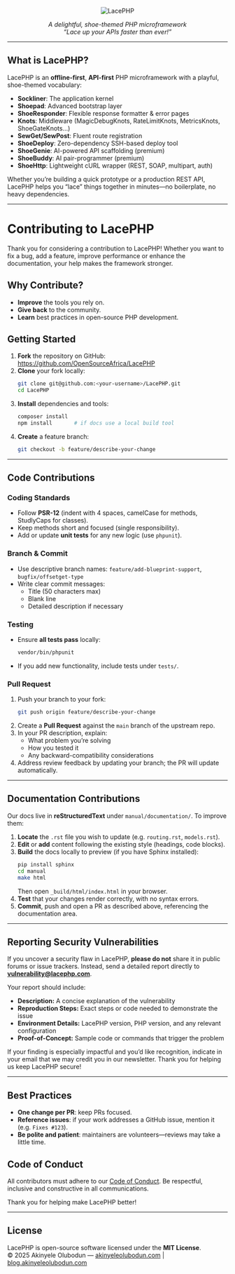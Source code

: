 <p align="center">
  <img src="https://raw.githubusercontent.com/OpenSourceAfrica/branding/47f064aac7f9a970ab3849711acbc76804956af8/Full%20Logo%20Color/Full_Logo_Color.svg" alt="LacePHP">
</p>

<p align="center">
  <em>A delightful, shoe-themed PHP microframework<br>
  “Lace up your APIs faster than ever!”</em>
</p>

---

## What is LacePHP?

LacePHP is an **offline-first**, **API-first** PHP microframework with a playful, shoe-themed vocabulary:

- **Sockliner**: The application kernel
- **Shoepad**: Advanced bootstrap layer
- **ShoeResponder**: Flexible response formatter & error pages
- **Knots**: Middleware (MagicDebugKnots, RateLimitKnots, MetricsKnots, ShoeGateKnots…)
- **SewGet/SewPost**: Fluent route registration
- **ShoeDeploy**: Zero-dependency SSH-based deploy tool
- **ShoeGenie**: AI-powered API scaffolding (premium)
- **ShoeBuddy**: AI pair-programmer (premium)
- **ShoeHttp**: Lightweight cURL wrapper (REST, SOAP, multipart, auth)

Whether you’re building a quick prototype or a production REST API, LacePHP helps you “lace” things together in minutes—no boilerplate, no heavy dependencies.

---

# Contributing to LacePHP

Thank you for considering a contribution to LacePHP! Whether you want to fix a bug, add a feature, improve performance or enhance the documentation, your help makes the framework stronger.

## Why Contribute?

- **Improve** the tools you rely on.
- **Give back** to the community.
- **Learn** best practices in open-source PHP development.

## Getting Started

1. **Fork** the repository on GitHub:  
   https://github.com/OpenSourceAfrica/LacePHP
2. **Clone** your fork locally:
   ```bash
   git clone git@github.com:<your-username>/LacePHP.git
   cd LacePHP
   ```
3. **Install** dependencies and tools:
   ```bash
   composer install
   npm install       # if docs use a local build tool
   ```
4. **Create** a feature branch:
   ```bash
   git checkout -b feature/describe-your-change
   ```

---

## Code Contributions

### Coding Standards

- Follow **PSR-12** (indent with 4 spaces, camelCase for methods, StudlyCaps for classes).
- Keep methods short and focused (single responsibility).
- Add or update **unit tests** for any new logic (use `phpunit`).

### Branch & Commit

- Use descriptive branch names: `feature/add-blueprint-support`, `bugfix/offsetget-type`
- Write clear commit messages:
    - Title (50 characters max)
    - Blank line
    - Detailed description if necessary

### Testing

- Ensure **all tests pass** locally:
  ```bash
  vendor/bin/phpunit
  ```
- If you add new functionality, include tests under `tests/`.

### Pull Request

1. Push your branch to your fork:
   ```bash
   git push origin feature/describe-your-change
   ```
2. Create a **Pull Request** against the `main` branch of the upstream repo.
3. In your PR description, explain:
    - What problem you’re solving
    - How you tested it
    - Any backward-compatibility considerations
4. Address review feedback by updating your branch; the PR will update automatically.

---

## Documentation Contributions

Our docs live in **reStructuredText** under `manual/documentation/`. To improve them:

1. **Locate** the `.rst` file you wish to update (e.g. `routing.rst`, `models.rst`).
2. **Edit** or **add** content following the existing style (headings, code blocks).
3. **Build** the docs locally to preview (if you have Sphinx installed):
   ```bash
   pip install sphinx
   cd manual
   make html
   ```
   Then open `_build/html/index.html` in your browser.
4. **Test** that your changes render correctly, with no syntax errors.
5. **Commit**, push and open a PR as described above, referencing the documentation area.

---

## Reporting Security Vulnerabilities

If you uncover a security flaw in LacePHP, **please do not** share it in public forums or issue trackers. Instead, send a detailed report directly to **vulnerability@lacephp.com**.

Your report should include:
- **Description:** A concise explanation of the vulnerability
- **Reproduction Steps:** Exact steps or code needed to demonstrate the issue
- **Environment Details:** LacePHP version, PHP version, and any relevant configuration
- **Proof-of-Concept:** Sample code or commands that trigger the problem

If your finding is especially impactful and you’d like recognition, indicate in your email that we may credit you in our newsletter. Thank you for helping us keep LacePHP secure!

---

## Best Practices

- **One change per PR**: keep PRs focused.
- **Reference issues**: if your work addresses a GitHub issue, mention it (e.g. `Fixes #123`).
- **Be polite and patient**: maintainers are volunteers—reviews may take a little time.

## Code of Conduct

All contributors must adhere to our [Code of Conduct](https://github.com/OpenSourceAfrica/LacePHP/blob/main/CODE_OF_CONDUCT.md). Be respectful, inclusive and constructive in all communications.

Thank you for helping make LacePHP better!

---

## License

LacePHP is open-source software licensed under the **MIT License**.  
&copy; 2025 Akinyele Olubodun — [akinyeleolubodun.com](https://www.akinyeleolubodun.com) | [blog.akinyeleolubodun.com](https://blog.akinyeleolubodun.com)
